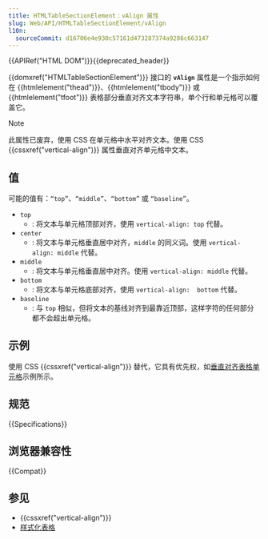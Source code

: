 ```yaml
---
title: HTMLTableSectionElement：vAlign 属性
slug: Web/API/HTMLTableSectionElement/vAlign
l10n:
  sourceCommit: d16706e4e930c57161d473287374a9286c663147
---
```


{{APIRef("HTML DOM")}}{{deprecated_header}}

{{domxref("HTMLTableSectionElement")}} 接口的 **`vAlign`** 属性是一个指示如何在 {{htmlelement("thead")}}、{{htmlelement("tbody")}} 或 {{htmlelement("tfoot")}} 表格部分垂直对齐文本字符串，单个行和单元格可以覆盖它。

> [!NOTE]
> 此属性已废弃，使用 CSS 在单元格中水平对齐文本。使用 CSS {{cssxref("vertical-align")}} 属性垂直对齐单元格中文本。

## 值

可能的值有：`“top”`、`“middle”`、`“bottom”` 或 `“baseline”`。

- `top`
  - : 将文本与单元格顶部对齐，使用 `vertical-align: top` 代替。
- `center`
  - : 将文本与单元格垂直居中对齐，`middle` 的同义词。使用 `vertical-align: middle` 代替。
- `middle`
  - : 将文本与单元格垂直居中对齐。使用 `vertical-align: middle` 代替。
- `bottom`
  - : 将文本与单元格底部对齐，使用 `vertical-align:  bottom` 代替。
- `baseline`
  - : 与 `top` 相似，但将文本的基线对齐到最靠近顶部，这样字符的任何部分都不会超出单元格。

## 示例

使用 CSS {{cssxref("vertical-align")}} 替代，它具有优先权，如[垂直对齐表格单元格](/zh-CN/docs/Web/CSS/vertical-align#vertical_alignment_in_a_table_cell)示例所示。

## 规范

{{Specifications}}

## 浏览器兼容性

{{Compat}}

## 参见

- {{cssxref("vertical-align")}}
- [样式化表格](/zh-CN/docs/Learn/CSS/Building_blocks/Styling_tables)
